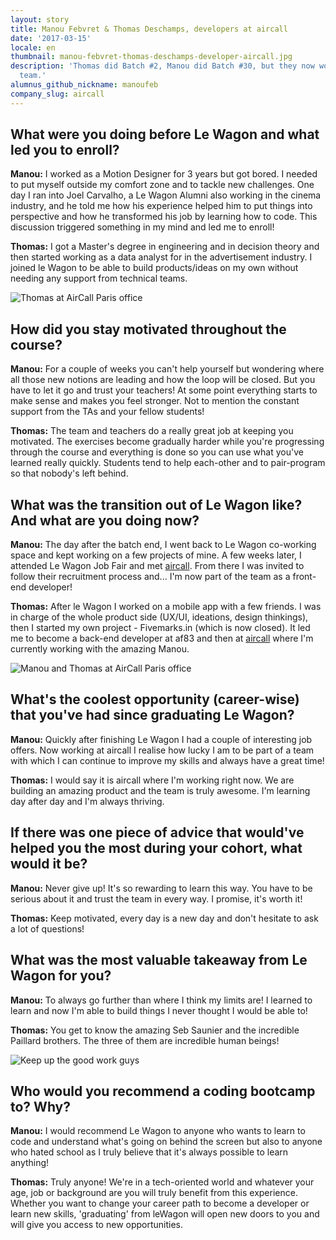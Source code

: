 ```yaml
---
layout: story
title: Manou Febvret & Thomas Deschamps, developers at aircall
date: '2017-03-15'
locale: en
thumbnail: manou-febvret-thomas-deschamps-developer-aircall.jpg
description: 'Thomas did Batch #2, Manou did Batch #30, but they now work in the same
  team.'
alumnus_github_nickname: manoufeb
company_slug: aircall
---
```


## What were you doing before Le Wagon and what led you to enroll?

**Manou:** I worked as a Motion Designer for 3 years but got bored. I needed to put myself outside my comfort zone and to tackle new challenges. One day I ran into Joel Carvalho, a Le Wagon Alumni also working in the cinema industry, and he told me how his experience helped him to put things into perspective and how he transformed his job by learning how to code. This discussion triggered something in my mind and led me to enroll!

**Thomas:** I got a Master's degree in engineering and in decision theory and then started working as a data analyst for in the advertisement industry. I joined le Wagon to be able to build products/ideas on my own without needing any support from technical teams.

<p><img src="https://raw.githubusercontent.com/lewagon/www-images/master/testimonials/manou/aircall_manou_thomas_3.JPG" alt="Thomas at AirCall Paris office"></p>

## How did you stay motivated throughout the course?

**Manou:** For a couple of weeks you can't help yourself but wondering where all those new notions are leading and how the loop will be closed. But you have to let it go and trust your teachers! At some point everything starts to make sense and makes you feel stronger. Not to mention the constant support from the TAs and your fellow students!

**Thomas:** The team and teachers do a really great job at keeping you motivated. The exercises become gradually harder while you're progressing through the course and everything is done so you can use what you've learned really quickly. Students tend to help each-other and to pair-program so that nobody's left behind.

## What was the transition out of Le Wagon like? And what are you doing now?

**Manou:** The day after the batch end, I went back to Le Wagon co-working space and kept working on a few projects of mine. A few weeks later, I attended Le Wagon Job Fair and met [aircall](https://aircall.io/en/). From there I was invited to follow their recruitment process and... I'm now part of the team as a front-end developer!

**Thomas:** After le Wagon I worked on a mobile app with a few friends. I was in charge of the whole product side (UX/UI, ideations, design thinkings), then I started my own project - Fivemarks.in (which is now closed). It led me to become a back-end developer at af83 and then at [aircall](https://aircall.io/en/) where I'm currently working with the amazing Manou.

<p><img src="https://raw.githubusercontent.com/lewagon/www-images/master/testimonials/manou/aircall_manou_thomas_2.JPG" alt="Manou and Thomas at AirCall Paris office"></p>

## What's the coolest opportunity (career-wise) that you've had since graduating Le Wagon?

**Manou:** Quickly after finishing Le Wagon I had a couple of interesting job offers. Now working at aircall I realise how lucky I am to be part of a team with which I can continue to improve my skills and always have a great time!

**Thomas:** I would say it is aircall where I'm working right now. We are building an amazing product and the team is truly awesome. I'm learning day after day and I'm always thriving.

## If there was one piece of advice that would've helped you the most during your cohort, what would it be?

**Manou:** Never give up! It's so rewarding to learn this way. You have to be serious about it and trust the team in every way. I promise, it's worth it!

**Thomas:** Keep motivated, every day is a new day and don't hesitate to ask a lot of questions!

## What was the most valuable takeaway from Le Wagon for you?

**Manou:**  To always go further than where I think my limits are! I learned to learn and now I'm able to build things I never thought I would be able to!

**Thomas:** You get to know the amazing Seb Saunier and the incredible Paillard brothers. The three of them are incredible human beings!

<p><img src="https://raw.githubusercontent.com/lewagon/www-images/master/testimonials/manou/aircall_manou_thomas_4.JPG" alt="Keep up the good work guys"></p>

## Who would you recommend a coding bootcamp to? Why?

 **Manou:** I would recommend Le Wagon to anyone who wants to learn to code and understand what's going on behind the screen but also to anyone who hated school as I truly believe that it's always possible to learn anything!

**Thomas:** Truly anyone! We're in a tech-oriented world and whatever your age, job or background are you will truly benefit from this experience. Whether you want to change your career path to become a developer or learn new skills, 'graduating' from leWagon will open new doors to you and will give you access to new opportunities.

